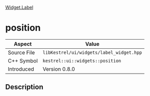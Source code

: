 [Widget.Label](index.md)
# position
| Aspect | Value |
| --- | --- |
| Source File | `libKestrel/ui/widgets/label_widget.hpp` |
| C++ Symbol | `kestrel::ui::widgets::position` |
| Introduced | Version 0.8.0 |
## Description
